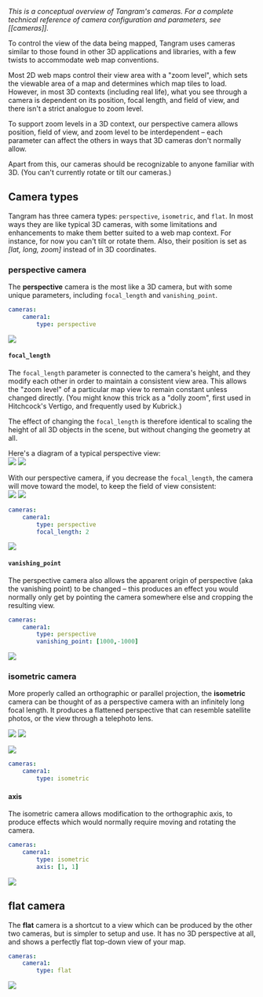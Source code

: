 *This is a conceptual overview of Tangram's cameras. For a complete technical reference of camera configuration and parameters, see [[cameras]].*

To control the view of the data being mapped, Tangram uses cameras similar to those found in other 3D applications and libraries, with a few twists to accommodate web map conventions.

Most 2D web maps control their view area with a "zoom level", which sets the viewable area of a map and determines which map tiles to load. However, in most 3D contexts (including real life), what you see through a camera is dependent on its position, focal length, and field of view, and there isn't a strict analogue to zoom level.

To support zoom levels in a 3D context, our perspective camera allows position, field of view, and zoom level to be interdependent – each parameter can affect the others in ways that 3D cameras don't normally allow.

Apart from this, our cameras should be recognizable to anyone familiar with 3D. (You can't currently rotate or tilt our cameras.)

## Camera types

Tangram has three camera types: `perspective`, `isometric`, and `flat`. In most ways they are like typical 3D cameras, with some limitations and enhancements to make them better suited to a web map context. For instance, for now you can't tilt or rotate them. Also, their position is set as _[lat, long, zoom]_ instead of in 3D coordinates.

### perspective camera
The **perspective** camera is the most like a 3D camera, but with some unique parameters, including `focal_length` and `vanishing_point`.

```yaml
cameras:
    camera1:
        type: perspective
```

[ ![](https://raw.githubusercontent.com/tangrams/tangram-docs-assets/gh-pages/cameras/perspective.png) ](http://tangrams.github.io/tangram-docs-assets/?cameras/perspective.yaml)

#### `focal_length`
The `focal_length` parameter is connected to the camera's height, and they modify each other in order to maintain a consistent view area. This allows the "zoom level" of a particular map view to remain constant unless changed directly. (You might know this trick as a "dolly zoom", first used in Hitchcock's Vertigo, and frequently used by Kubrick.)

The effect of changing the `focal_length` is therefore identical to scaling the height of all 3D objects in the scene, but without changing the geometry at all.

Here's a diagram of a typical perspective view:  
![](https://raw.githubusercontent.com/tangrams/tangram-docs-assets/gh-pages/cameras/perspective.jpg)
![](https://raw.githubusercontent.com/tangrams/tangram-docs-assets/gh-pages/cameras/perspective-view.jpg)

With our perspective camera, if you decrease the `focal_length`, the camera will move toward the model, to keep the field of view consistent:  
![](https://raw.githubusercontent.com/tangrams/tangram-docs-assets/gh-pages/cameras/zoom.jpg)
![](https://raw.githubusercontent.com/tangrams/tangram-docs-assets/gh-pages/cameras/zoom-view.jpg)

```yaml
cameras:
    camera1:
        type: perspective
        focal_length: 2
```

[ ![](https://raw.githubusercontent.com/tangrams/tangram-docs-assets/gh-pages/cameras/focal_length.png) ](http://tangrams.github.io/tangram-docs-assets/?cameras/focal_length.yaml)

#### `vanishing_point`
The perspective camera also allows the apparent origin of perspective (aka the vanishing point) to be changed – this produces an effect you would normally only get by pointing the camera somewhere else and cropping the resulting view.

```yaml
cameras:
    camera1:
        type: perspective
        vanishing_point: [1000,-1000]
```

[ ![](https://raw.githubusercontent.com/tangrams/tangram-docs-assets/gh-pages/cameras/vanishing_point.png) ](http://tangrams.github.io/tangram-docs-assets/?cameras/vanishing_point.yaml)

### isometric camera

More properly called an orthographic or parallel projection, the **isometric** camera can be thought of as a perspective camera with an infinitely long focal length. It produces a flattened perspective that can resemble satellite photos, or the view through a telephoto lens.

![](https://raw.githubusercontent.com/tangrams/tangram-docs-assets/gh-pages/cameras/isometric.jpg)
![](https://raw.githubusercontent.com/tangrams/tangram-docs-assets/gh-pages/cameras/isometric-view.jpg)

[ ![](https://raw.githubusercontent.com/tangrams/tangram-docs-assets/gh-pages/cameras/isometric.png) ](http://tangrams.github.io/tangram-docs-assets/?cameras/isometric.yaml)

```yaml
cameras:
    camera1:
        type: isometric
```
#### axis

The isometric camera allows modification to the orthographic axis, to produce effects which would normally require moving and rotating the camera.

```yaml
cameras:
    camera1:
        type: isometric
        axis: [1, 1]
```

[ ![](https://raw.githubusercontent.com/tangrams/tangram-docs-assets/gh-pages/cameras/axis.png) ](http://tangrams.github.io/tangram-docs-assets/?cameras/axis.yaml)

## flat camera

The **flat** camera is a shortcut to a view which can be produced by the other two cameras, but is simpler to setup and use. It has no 3D perspective at all, and shows a perfectly flat top-down view of your map.

```yaml
cameras:
    camera1:
        type: flat
```
[ ![](https://raw.githubusercontent.com/tangrams/tangram-docs-assets/gh-pages/cameras/flat.png) ](http://tangrams.github.io/tangram-docs-assets/?cameras/flat.yaml)

